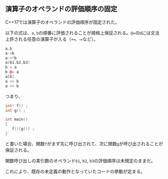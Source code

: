 ## 演算子のオペランドの評価順序の固定

C++17では演算子のオペランドの評価順序が固定された。

以下の式は、`a`, `b`の順番に評価されることが規格上保証される。`@=`の`@`には文法上許される任意の演算子が入る（`+=`, `-=`など）。

~~~c++
a.b
a->b
a->*b
a(b1,b2,b3)
b = a
b @= a
a[b]
a << b
a >> b
~~~

つまり、

~~~cpp
int* f() ;
int g() ;

int main()
{
   f()[g()] ; 
}
~~~

と書いた場合、関数`f`がまず先に呼び出されて、次に関数`g`が呼び出されることが保証される。

関数呼び出しの実引数のオペランド`b1`, `b2`, `b3`の評価順序は未規定のままだ。

これにより、既存の未定義の動作となっていたコードの挙動が定まる。
